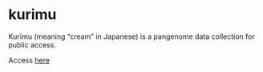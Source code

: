 # kurimu
Kurīmu (meaning “cream” in Japanese) is a pangenome data collection for public access.

Access [here](https://alexanmv.github.io/Kurimu.github.io/)
